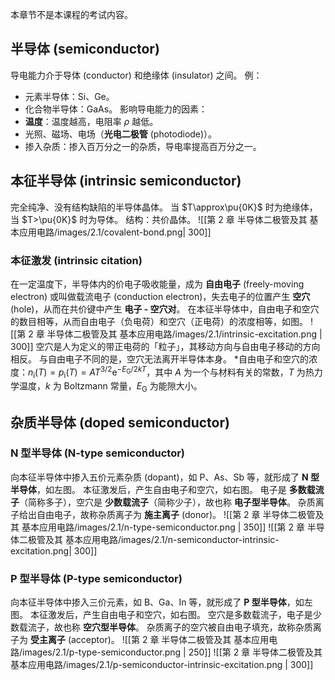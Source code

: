 本章节不是本课程的考试内容。
## 半导体 (semiconductor)
导电能力介于导体 (conductor) 和绝缘体 (insulator) 之间。
例：
- 元素半导体：Si、Ge。
- 化合物半导体：GaAs。
影响导电能力的因素：
- **温度**：温度越高，电阻率 $\rho$ 越低。
- 光照、磁场、电场（**光电二极管** (photodiode)）。
- 掺入杂质：掺入百万分之一的杂质，导电率提高百万分之一。
## 本征半导体 (intrinsic semiconductor)
完全纯净、没有结构缺陷的半导体晶体。
当 $T\approx\pu{0K}$ 时为绝缘体，当 $T>\pu{0K}$ 时为导体。
结构：共价晶体。
![[第 2 章 半导体二极管及其 基本应用电路/images/2.1/covalent-bond.png| 300]]
### 本征激发 (intrinsic citation)
在一定温度下，半导体内的价电子吸收能量，成为 **自由电子** (freely-moving electron) 或叫做载流电子 (conduction electron)，失去电子的位置产生 **空穴** (hole)，从而在共价键中产生 **电子 - 空穴对**。
在本征半导体中，自由电子和空穴的数目相等，从而自由电子（负电荷）和空穴（正电荷）的浓度相等，如图。
![[第 2 章 半导体二极管及其 基本应用电路/images/2.1/intrinsic-excitation.png | 300]]
空穴是人为定义的带正电荷的「粒子」，其移动方向与自由电子移动的方向相反。
与自由电子不同的是，空穴无法离开半导体本身。
\*自由电子和空穴的浓度：$n _{\mathrm{i}}(T)=p _{\mathrm{i}}(T)=AT^{3/2}\mathrm{e}^{-E _{\mathrm{G}}/2kT}$，其中 $A$ 为一个与材料有关的常数，$T$ 为热力学温度，$k$ 为 Boltzmann 常量，$E _{\mathrm{G}}$ 为能隙大小。
## 杂质半导体 (doped semiconductor)
### N 型半导体 (N-type semiconductor)
向本征半导体中掺入五价元素杂质 (dopant)，如 P、As、Sb 等，就形成了 **N 型半导体**，如左图。
本征激发后，产生自由电子和空穴，如右图。
电子是 **多数载流子**（简称多子），空穴是 **少数载流子**（简称少子），故也称 **电子型半导体**。
杂质离子给出自由电子，故称杂质离子为 **施主离子** (donor)。
![[第 2 章 半导体二极管及其 基本应用电路/images/2.1/n-type-semiconductor.png | 350]] ![[第 2 章 半导体二极管及其 基本应用电路/images/2.1/n-semiconductor-intrinsic-excitation.png| 300]] 
### P 型半导体 (P-type semiconductor)
向本征半导体中掺入三价元素，如 B、Ga、In 等，就形成了 **P 型半导体**，如左图。
本征激发后，产生自由电子和空穴，如右图。
空穴是多数载流子，电子是少数载流子，故也称 **空穴型半导体**。
杂质离子的空穴被自由电子填充，故称杂质离子为 **受主离子** (acceptor)。
![[第 2 章 半导体二极管及其 基本应用电路/images/2.1/p-type-semiconductor.png | 250]] ![[第 2 章 半导体二极管及其 基本应用电路/images/2.1/p-semiconductor-intrinsic-excitation.png | 300]]
